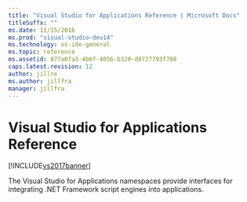 ```yaml
---
title: "Visual Studio for Applications Reference | Microsoft Docs"
titleSuffx: ""
ms.date: 11/15/2016
ms.prod: "visual-studio-dev14"
ms.technology: vs-ide-general
ms.topic: reference
ms.assetid: 877a0fa3-4b6f-4056-b320-d8727793f708
caps.latest.revision: 12
author: jillre
ms.author: jillfra
manager: jillfra
---
```

# Visual Studio for Applications Reference
[!INCLUDE[vs2017banner](../../includes/vs2017banner.md)]

The Visual Studio for Applications namespaces provide interfaces for integrating .NET Framework script engines into applications.